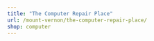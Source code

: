 ```yaml
---
title: "The Computer Repair Place"
url: /mount-vernon/the-computer-repair-place/
shop: computer
---
```

